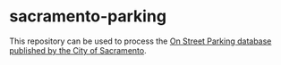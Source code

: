 # sacramento-parking
This repository can be used to process the [On Street Parking database published by the City of Sacramento](http://data.cityofsacramento.org/datasets/0060469c57864becb76a036d23236143_0).
